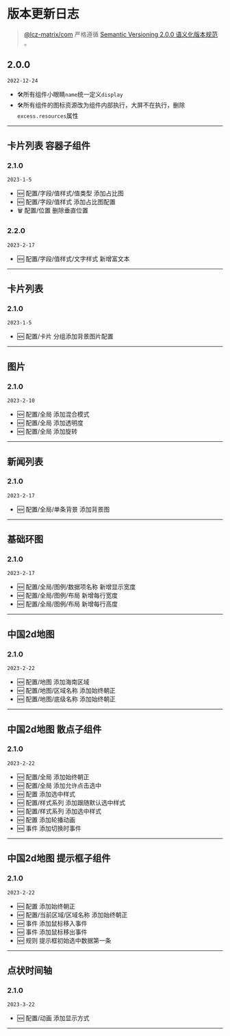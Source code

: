 # 版本更新日志

 >[@lcz-matrix/com](https://lczdev.yuque.com/pu98uk/pytsq0/namyoi) 严格遵循 [Semantic Versioning 2.0.0 语义化版本规范](https://lczdev.yuque.com/pu98uk/pytsq0/akwtee) 。

## 2.0.0

`2022-12-24`

- 🛠️所有组件小眼睛`name`统一定义`display`
- 🛠️所有组件的图标资源改为组件内部执行，大屏不在执行，删除`excess.resources`属性
---

## 卡片列表 容器子组件
### 2.1.0
`2023-1-5`
- 🆕 配置/字段/值样式/值类型 添加占比图
- 🆕 配置/字段/值样式 添加占比图配置
- 🗑️ 配置/位置 删除垂直位置
### 2.2.0
`2023-2-17`
- 🆕 配置/字段/值样式/文字样式 新增富文本
---

## 卡片列表
### 2.1.0
`2023-1-5`
- 🆕 配置/卡片 分组添加背景图片配置
---

## 图片
### 2.1.0
`2023-2-10`
- 🆕 配置/全局 添加混合模式
- 🆕 配置/全局 添加透明度
- 🆕 配置/全局 添加旋转
---

## 新闻列表
### 2.1.0
`2023-2-17`
- 🆕 配置/全局/单条背景 添加背景图
---

## 基础环图
### 2.1.0
`2023-2-17`
- 🆕 配置/全局/图例/数据项名称 新增显示宽度
- 🆕 配置/全局/图例/布局 新增每行宽度
- 🆕 配置/全局/图例/布局 新增每行高度
---

## 中国2d地图
### 2.1.0
`2023-2-22`
- 🆕 配置/地图 添加海南区域
- 🆕 配置/地图/区域名称 添加始终朝正
- 🆕 配置/地图/底级名称 添加始终朝正
---

## 中国2d地图 散点子组件
### 2.1.0
`2023-2-22`
- 🆕 配置/全局 添加始终朝正
- 🆕 配置/全局 添加允许点击选中
- 🆕 配置      添加选中样式
- 🆕 配置/样式系列  添加跟随默认选中样式
- 🆕 配置/样式系列  添加选中样式
- 🆕 配置      添加轮播动画
- 🆕 事件      添加切换时事件
---
## 中国2d地图 提示框子组件
### 2.1.0
`2023-2-22`
- 🆕 配置      添加始终朝正
- 🆕 配置/当前区域/区域名称  添加始终朝正
- 🆕 事件      添加鼠标移入事件
- 🆕 事件      添加鼠标移出事件
- 🆕 规则      提示框初始选中数据第一条
--- 
## 点状时间轴
### 2.1.0
`2023-3-22`
- 🆕 配置/动画      添加显示方式
--- 
